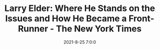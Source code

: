 ---
"title": "Larry Elder: Where He Stands on the Issues and How He Became a Front-Runner - The New York Times"
"date": "2021-8-25 7:0:0"
"feed_name": "GOOGLENEWS"
"feed_website": "https://news.google.com/search?q=drilling%2Bincident&hl=en-US&gl=US&ceid=US:en"
"feed_rss": "https://news.google.com/rss/search?q=drilling%2Bincident&hl=en-US&gl=US&ceid=US:en"
"link": "https://www.nytimes.com/2021/08/24/us/larry-elder-california-governor-recall.html"
"file": "_posts/2021-1-1-c196e88fe5d8c14472afd02abf19f3524b082871.md"
"accident": "0"
"drilling": "0"
---